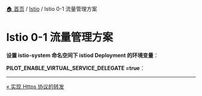 [🏠 首页](../_index.md) / [Istio](_index.md) / Istio 0-1 流量管理方案

# Istio 0-1 流量管理方案

**设置 istio-system 命名空间下 istiod Deployment 的环境变量**：

**PILOT_ENABLE_VIRTUAL_SERVICE_DELEGATE =true**：

---
[« 实现 Https 协议的转发](tls-transform.md)
